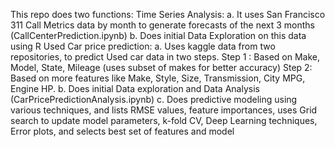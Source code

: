 This repo does two functions:
Time Series Analysis:
a. It uses San Francisco 311 Call Metrics data by month to generate forecasts of the next 3 months (CallCenterPrediction.ipynb)
b. Does initial Data Exploration on this data using R
Used Car price prediction:
a. Uses kaggle data from two repositories, to predict Used car data in two steps.
Step 1 : Based on Make, Model, State, Mileage (uses subset of makes for better accuracy)
Step 2: Based on more features like Make, Style, Size, Transmission, City MPG, Engine HP.
b. Does initial Data exploration and Data Analysis (CarPricePredictionAnalysis.ipynb)
c. Does predictive modeling using various techniques, and lists RMSE values, feature importances, uses Grid search to 
update model parameters, k-fold CV, Deep Learning techniques, Error plots, and selects best set of features and model
